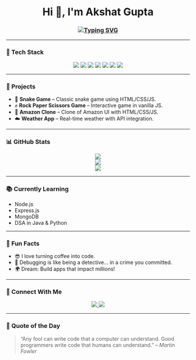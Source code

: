 <h1 align="center">Hi 👋, I'm Akshat Gupta</h1>
<h3 align="center">
  <a href="https://github.com/Akshat-Gupta-AK">
    <img src="https://readme-typing-svg.herokuapp.com?font=Fira+Code&size=22&pause=1000&center=true&vCenter=true&width=435&lines=Web+Developer;Java+%7C+Python+Enthusiast;React+Learner+%F0%9F%94%BB;Problem+Solver+%F0%9F%A7%91%E2%80%8D%F0%9F%92%BB" alt="Typing SVG" />
  </a>
</h3>

---

### 🔧 Tech Stack
<p align="center">
  <img src="https://img.shields.io/badge/HTML5-E34F26?style=flat&logo=html5&logoColor=white"/>
  <img src="https://img.shields.io/badge/CSS3-1572B6?style=flat&logo=css3&logoColor=white"/>
  <img src="https://img.shields.io/badge/JavaScript-F7DF1E?style=flat&logo=javascript&logoColor=black"/>
  <img src="https://img.shields.io/badge/Java-007396?style=flat&logo=java&logoColor=white"/>
  <img src="https://img.shields.io/badge/Python-3776AB?style=flat&logo=python&logoColor=white"/>
  <img src="https://img.shields.io/badge/React-20232A?style=flat&logo=react&logoColor=61DAFB"/>
  <img src="https://img.shields.io/badge/Git-F05032?style=flat&logo=git&logoColor=white"/>
</p>

---

### 🚀 Projects
- 🐍 **Snake Game** – Classic snake game using HTML/CSS/JS.
- ✊ **Rock Paper Scissors Game** – Interactive game in vanilla JS.
- 🛒 **Amazon Clone** – Clone of Amazon UI with HTML/CSS/JS.
- ☁️ **Weather App** – Real-time weather with API integration.

---

### 📊 GitHub Stats
<p align="center">
  <img src="https://github-readme-stats.vercel.app/api?username=Akshat-Gupta-AK&show_icons=true&theme=tokyonight" />
  <br />
  <img src="https://streak-stats.demolab.com?user=Akshat-Gupta-AK&theme=tokyonight" />
  <br />
  <img src="https://github-readme-stats.vercel.app/api/top-langs/?username=Akshat-Gupta-AK&layout=compact&theme=tokyonight" />
</p>

---

### 📚 Currently Learning
- Node.js
- Express.js
- MongoDB
- DSA in Java & Python

---

### 🧠 Fun Facts
- 😎 I love turning coffee into code.
- 🧩 Debugging is like being a detective... in a crime you committed.
- 🌍 Dream: Build apps that impact millions!

---

### 💬 Connect With Me
<p align="center">
  <a href="https://www.linkedin.com/in/akshat-gupta-737b8628b">
    <img src="https://img.shields.io/badge/LinkedIn-blue?style=flat&logo=linkedin" />
  </a>
  <a href="mailto:akshatgupt2001@gmail.com">
    <img src="https://img.shields.io/badge/Gmail-D14836?style=flat&logo=gmail&logoColor=white" />
  </a>
</p>

---

### 🤖 Quote of the Day
> “Any fool can write code that a computer can understand. Good programmers write code that humans can understand.” – *Martin Fowler*
